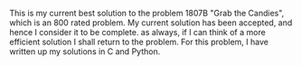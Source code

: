 This is my current best solution to the problem 1807B "Grab the Candies", which is an 800 rated problem. My current solution has been accepted, and hence I consider it to be complete. as always, if I can think of a more efficient solution I shall return to the problem. For this problem, I have written up my solutions in C and Python.